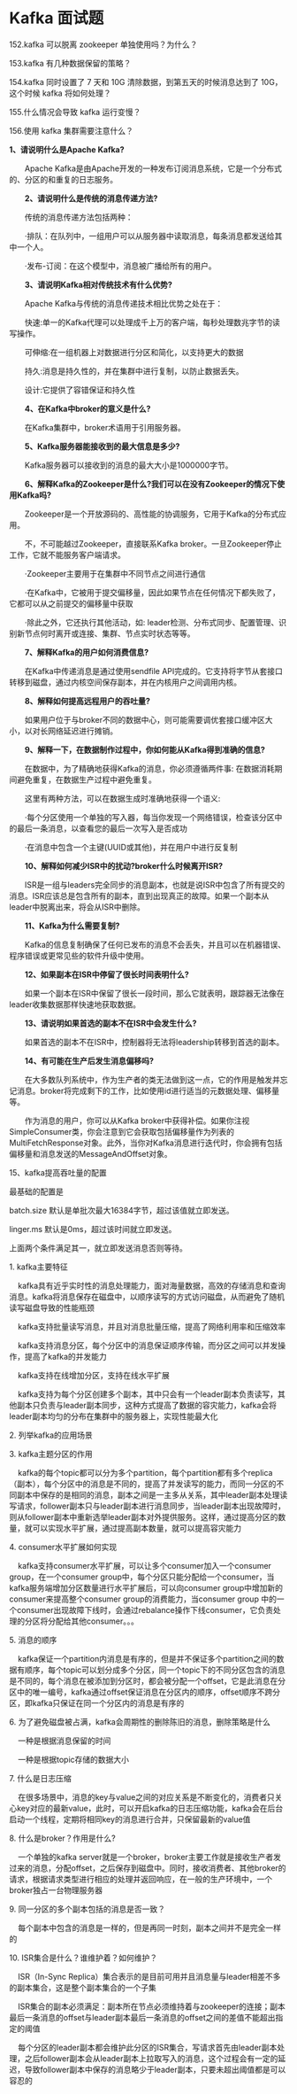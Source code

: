 # Kafka 面试题

152.kafka 可以脱离 zookeeper 单独使用吗？为什么？

153.kafka 有几种数据保留的策略？

154.kafka 同时设置了 7 天和 10G 清除数据，到第五天的时候消息达到了 10G，这个时候 kafka 将如何处理？

155.什么情况会导致 kafka 运行变慢？

156.使用 kafka 集群需要注意什么？ 

**1、请说明什么是Apache Kafka?**

　　Apache Kafka是由Apache开发的一种发布订阅消息系统，它是一个分布式的、分区的和重复的日志服务。

　　**2、请说明什么是传统的消息传递方法?**

　　传统的消息传递方法包括两种：

　　·排队：在队列中，一组用户可以从服务器中读取消息，每条消息都发送给其中一个人。

　　·发布-订阅：在这个模型中，消息被广播给所有的用户。

　　**3、请说明Kafka相对传统技术有什么优势?**

　　Apache Kafka与传统的消息传递技术相比优势之处在于：

　　快速:单一的Kafka代理可以处理成千上万的客户端，每秒处理数兆字节的读写操作。

　　可伸缩:在一组机器上对数据进行分区和简化，以支持更大的数据

　　持久:消息是持久性的，并在集群中进行复制，以防止数据丢失。

　　设计:它提供了容错保证和持久性

　　**4、在Kafka中broker的意义是什么?**

　　在Kafka集群中，broker术语用于引用服务器。

　　**5、Kafka服务器能接收到的最大信息是多少?**

　　Kafka服务器可以接收到的消息的最大大小是1000000字节。

　　**6、解释Kafka的Zookeeper是什么?我们可以在没有Zookeeper的情况下使用Kafka吗?**

　　Zookeeper是一个开放源码的、高性能的协调服务，它用于Kafka的分布式应用。

　　不，不可能越过Zookeeper，直接联系Kafka broker。一旦Zookeeper停止工作，它就不能服务客户端请求。

　　·Zookeeper主要用于在集群中不同节点之间进行通信

　　·在Kafka中，它被用于提交偏移量，因此如果节点在任何情况下都失败了，它都可以从之前提交的偏移量中获取

　　·除此之外，它还执行其他活动，如: leader检测、分布式同步、配置管理、识别新节点何时离开或连接、集群、节点实时状态等等。

　　**7、解释Kafka的用户如何消费信息?**

　　在Kafka中传递消息是通过使用sendfile API完成的。它支持将字节从套接口转移到磁盘，通过内核空间保存副本，并在内核用户之间调用内核。

　　**8、解释如何提高远程用户的吞吐量?**

　　如果用户位于与broker不同的数据中心，则可能需要调优套接口缓冲区大小，以对长网络延迟进行摊销。

　　**9、解释一下，在数据制作过程中，你如何能从Kafka得到准确的信息?**

　　在数据中，为了精确地获得Kafka的消息，你必须遵循两件事: 在数据消耗期间避免重复，在数据生产过程中避免重复。

　　这里有两种方法，可以在数据生成时准确地获得一个语义:

　　·每个分区使用一个单独的写入器，每当你发现一个网络错误，检查该分区中的最后一条消息，以查看您的最后一次写入是否成功

　　·在消息中包含一个主键(UUID或其他)，并在用户中进行反复制

　　**10、解释如何减少ISR中的扰动?broker什么时候离开ISR?**

　　ISR是一组与leaders完全同步的消息副本，也就是说ISR中包含了所有提交的消息。ISR应该总是包含所有的副本，直到出现真正的故障。如果一个副本从leader中脱离出来，将会从ISR中删除。

　　**11、Kafka为什么需要复制?**

　　Kafka的信息复制确保了任何已发布的消息不会丢失，并且可以在机器错误、程序错误或更常见些的软件升级中使用。

　　**12、如果副本在ISR中停留了很长时间表明什么?**

　　如果一个副本在ISR中保留了很长一段时间，那么它就表明，跟踪器无法像在leader收集数据那样快速地获取数据。

　　**13、请说明如果首选的副本不在ISR中会发生什么?**

　　如果首选的副本不在ISR中，控制器将无法将leadership转移到首选的副本。

　　**14、有可能在生产后发生消息偏移吗?**

　　在大多数队列系统中，作为生产者的类无法做到这一点，它的作用是触发并忘记消息。broker将完成剩下的工作，比如使用id进行适当的元数据处理、偏移量等。

　　作为消息的用户，你可以从Kafka broker中获得补偿。如果你注视SimpleConsumer类，你会注意到它会获取包括偏移量作为列表的MultiFetchResponse对象。此外，当你对Kafka消息进行迭代时，你会拥有包括偏移量和消息发送的MessageAndOffset对象。

15、kafka提高吞吐量的配置

最基础的配置是

batch.size 默认是单批次最大16384字节，超过该值就立即发送。

linger.ms 默认是0ms，超过该时间就立即发送。

上面两个条件满足其一，就立即发送消息否则等待。

1\. kafka主要特征

    kafka具有近乎实时性的消息处理能力，面对海量数据，高效的存储消息和查询消息。kafka将消息保存在磁盘中，以顺序读写的方式访问磁盘，从而避免了随机读写磁盘导致的性能瓶颈

    kafka支持批量读写消息，并且对消息批量压缩，提高了网络利用率和压缩效率

    kafka支持消息分区，每个分区中的消息保证顺序传输，而分区之间可以并发操作，提高了kafka的并发能力

    kafka支持在线增加分区，支持在线水平扩展

    kafka支持为每个分区创建多个副本，其中只会有一个leader副本负责读写，其他副本只负责与leader副本同步，这种方式提高了数据的容灾能力，kafka会将leader副本均匀的分布在集群中的服务器上，实现性能最大化

2\. 列举kafka的应用场景

3\. kafka主题分区的作用

    kafka的每个topic都可以分为多个partition，每个partition都有多个replica（副本），每个分区中的消息是不同的，提高了并发读写的能力，而同一分区的不同副本中保存的是相同的消息，副本之间是一主多从关系，其中leader副本处理读写请求，follower副本只与leader副本进行消息同步，当leader副本出现故障时，则从follower副本中重新选举leader副本对外提供服务。这样，通过提高分区的数量，就可以实现水平扩展，通过提高副本数量，就可以提高容灾能力

4\. consumer水平扩展如何实现

    kafka支持consumer水平扩展，可以让多个consumer加入一个consumer group，在一个consumer group中，每个分区只能分配给一个consumer，当kafka服务端增加分区数量进行水平扩展后，可以向consumer group中增加新的consumer来提高整个consumer group的消费能力，当consumer group 中的一个consumer出现故障下线时，会通过rebalance操作下线consumer，它负责处理的分区将分配给其他consumer。。。

5\. 消息的顺序

    kafka保证一个partition内消息是有序的，但是并不保证多个partition之间的数据有顺序，每个topic可以划分成多个分区，同一个topic下的不同分区包含的消息是不同的，每个消息在被添加到分区时，都会被分配一个offset，它是此消息在分区中的唯一编号，kafka通过offset保证消息在分区内的顺序，offset顺序不跨分区，即kafka只保证在同一个分区内的消息是有序的

6\. 为了避免磁盘被占满，kafka会周期性的删除陈旧的消息，删除策略是什么

    一种是根据消息保留的时间

    一种是根据topic存储的数据大小

7\. 什么是日志压缩

    在很多场景中，消息的key与value之间的对应关系是不断变化的，消费者只关心key对应的最新value，此时，可以开启kafka的日志压缩功能，kafka会在后台启动一个线程，定期将相同key的消息进行合并，只保留最新的value值

8\. 什么是broker？作用是什么?

    一个单独的kafka server就是一个broker，broker主要工作就是接收生产者发过来的消息，分配offset，之后保存到磁盘中。同时，接收消费者、其他broker的请求，根据请求类型进行相应的处理并返回响应，在一般的生产环境中，一个broker独占一台物理服务器

9\. 同一分区的多个副本包括的消息是否一致？

    每个副本中包含的消息是一样的，但是再同一时刻，副本之间并不是完全一样的

10\. ISR集合是什么？谁维护着？如何维护？

    ISR（In-Sync Replica）集合表示的是目前可用并且消息量与leader相差不多的副本集合，这是整个副本集合的一个子集

    ISR集合的副本必须满足：副本所在节点必须维持着与zookeeper的连接；副本最后一条消息的offset与leader副本最后一条消息的offset之间的差值不能超出指定的阈值

    每个分区的leader副本都会维护此分区的ISR集合，写请求首先由leader副本处理，之后follower副本会从leader副本上拉取写入的消息，这个过程会有一定的延迟，导致follower副本中保存的消息略少于leader副本，只要未超出阈值都是可以容忍的

